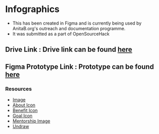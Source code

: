 # Infographics
* This has been created in Figma and is currently being used by AnitaB.org's outreach and documentation programme.  
* It was submitted as a part of OpenSourceHack 

## Drive Link : Drive link can be found [here](https://drive.google.com/file/d/1h4VpnEcaQKAClaNLicwnmcFj5rPvZFww/view?usp=sharing)

## Figma Prototype Link : Prototype can be found [here](https://www.figma.com/proto/iYc6pPw3Wcp9eaq5gA4G0V/Untitled?node-id=1%3A14&viewport=265%2C218%2C0.1459025889635086&scaling=scale-down)

### Resources

*  [Image](https://cdn.chronus.com/wp-content/uploads/2016/02/MentoringWomenLeadership.jpg)
*  [About Icon](https://thenounproject.com/term/about/2940535/)
*  [Benefit Icon](https://icon-library.com/images/benefits-icon/benefits-icon-21.jpg)
*  [Goal Icon](https://cdn5.vectorstock.com/i/1000x1000/71/84/goals-icon-with-outline-style-vector-21947184.jpg)
*  [Mentorship Image](https://feminem.org/2017/12/12/looking-women-courage-mentorship/)
*  [Undraw](https://undraw.co/search)
